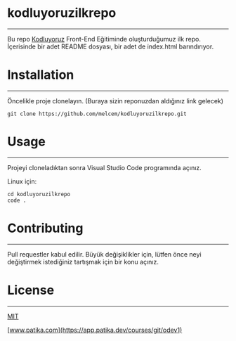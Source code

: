 # kodluyoruzilkrepo
***
  Bu repo [Kodluyoruz](https://www.kodluyoruz.org/) Front-End Eğitiminde oluşturduğumuz ilk repo. İçerisinde bir adet README dosyası, bir adet de index.html barındırıyor.

# Installation
***
  Öncelikle proje clonelayın. (Buraya sizin reponuzdan aldığınız link gelecek)
  
  ```
  git clone https://github.com/melcem/kodluyoruzilkrepo.git
  ```
  

# Usage
***
Projeyi cloneladıktan sonra Visual Studio Code programında açınız.

Linux için:
  ```
  cd kodluyoruzilkrepo
  code .
  ```

# Contributing
***
Pull requestler kabul edilir. Büyük değişiklikler için, lütfen önce neyi değiştirmek istediğiniz tartışmak için bir konu açınız.

# License
***
[MIT](https://choosealicense.com/licenses/mit/)


[www.patika.com](https://app.patika.dev/courses/git/odev1)
